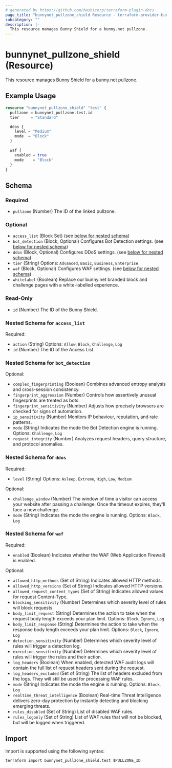 ```yaml
---
# generated by https://github.com/hashicorp/terraform-plugin-docs
page_title: "bunnynet_pullzone_shield Resource - terraform-provider-bunnynet"
subcategory: ""
description: |-
  This resource manages Bunny Shield for a bunny.net pullzone.
---
```


# bunnynet_pullzone_shield (Resource)

This resource manages Bunny Shield for a bunny.net pullzone.

## Example Usage

```terraform
resource "bunnynet_pullzone_shield" "test" {
  pullzone = bunnynet_pullzone.test.id
  tier     = "Standard"

  ddos {
    level = "Medium"
    mode  = "Block"
  }

  waf {
    enabled = true
    mode    = "Block"
  }
}
```

<!-- schema generated by tfplugindocs -->
## Schema

### Required

- `pullzone` (Number) The ID of the linked pullzone.

### Optional

- `access_list` (Block Set) (see [below for nested schema](#nestedblock--access_list))
- `bot_detection` (Block, Optional) Configures Bot Detection settings. (see [below for nested schema](#nestedblock--bot_detection))
- `ddos` (Block, Optional) Configures DDoS settings. (see [below for nested schema](#nestedblock--ddos))
- `tier` (String) Options: `Advanced`, `Basic`, `Business`, `Enterprise`
- `waf` (Block, Optional) Configures WAF settings. (see [below for nested schema](#nestedblock--waf))
- `whitelabel` (Boolean) Replace our bunny.net branded block and challenge pages with a white-labelled experience.

### Read-Only

- `id` (Number) The ID of the Bunny Shield.

<a id="nestedblock--access_list"></a>
### Nested Schema for `access_list`

Required:

- `action` (String) Options: `Allow`, `Block`, `Challenge`, `Log`
- `id` (Number) The ID of the Access List.


<a id="nestedblock--bot_detection"></a>
### Nested Schema for `bot_detection`

Optional:

- `complex_fingerprinting` (Boolean) Combines advanced entropy analysis and cross-session consistency.
- `fingerprint_aggression` (Number) Controls how assertively unusual fingerprints are treated as bots.
- `fingerprint_sensitivity` (Number) Adjusts how precisely browsers are checked for signs of automation.
- `ip_sensitivity` (Number) Monitors IP behaviour, reputation, and rate patterns.
- `mode` (String) Indicates the mode the Bot Detection engine is running. Options: `Challenge`, `Log`
- `request_integrity` (Number) Analyzes request headers, query structure, and protocol anomalies.


<a id="nestedblock--ddos"></a>
### Nested Schema for `ddos`

Required:

- `level` (String) Options: `Asleep`, `Extreme`, `High`, `Low`, `Medium`

Optional:

- `challenge_window` (Number) The window of time a visitor can access your website after passing a challenge. Once the timeout expires, they'll face a new challenge.
- `mode` (String) Indicates the mode the engine is running. Options: `Block`, `Log`


<a id="nestedblock--waf"></a>
### Nested Schema for `waf`

Required:

- `enabled` (Boolean) Indicates whether the WAF (Web Application Firewall) is enabled.

Optional:

- `allowed_http_methods` (Set of String) Indicates allowed HTTP methods.
- `allowed_http_versions` (Set of String) Indicates allowed HTTP versions.
- `allowed_request_content_types` (Set of String) Indicates allowed values for request Content-Type.
- `blocking_sensitivity` (Number) Determines which severity level of rules will block requests.
- `body_limit_request` (String) Determines the action to take when the request body length exceeds your plan limit. Options: `Block`, `Ignore`, `Log`
- `body_limit_response` (String) Determines the action to take when the response body length exceeds your plan limit. Options: `Block`, `Ignore`, `Log`
- `detection_sensitivity` (Number) Determines which severity level of rules will trigger a detection log.
- `execution_sensitivity` (Number) Determines which severity level of rules will trigger the rules and their action.
- `log_headers` (Boolean) When enabled, detected WAF audit logs will contain the full list of request headers sent during the request.
- `log_headers_excluded` (Set of String) The list of headers excluded from the logs. They will still be used for processing WAF rules.
- `mode` (String) Indicates the mode the engine is running. Options: `Block`, `Log`
- `realtime_threat_intelligence` (Boolean) Real-time Threat Intelligence delivers zero-day protection by instantly detecting and blocking emerging threats.
- `rules_disabled` (Set of String) List of disabled WAF rules.
- `rules_logonly` (Set of String) List of WAF rules that will not be blocked, but will be logged when triggered.

## Import

Import is supported using the following syntax:

```shell
terraform import bunnynet_pullzone_shield.test $PULLZONE_ID
```
